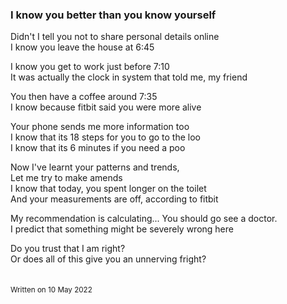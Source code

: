 ### I know you better than you know yourself

Didn't I tell you not to share personal details online\
I know you leave the house at 6:45

I know you get to work just before 7:10\
It was actually the clock in system that told me, my friend

You then have a coffee around 7:35\
I know because fitbit said you were more alive

Your phone sends me more information too\
I know that its 18 steps for you to go to the loo\
I know that its 6 minutes if you need a poo

Now I've learnt your patterns and trends,\
Let me try to make amends\
I know that today, you spent longer on the toilet\
And your measurements are off, according to fitbit

My recommendation is calculating... You should go see a doctor.\
I predict that something might be severely wrong here

Do you trust that I am right?\
Or does all of this give you an unnerving fright?\
&nbsp;  
&nbsp;  
<sub>Written on 10 May 2022</sub>
